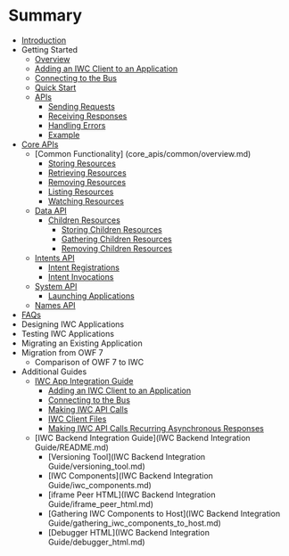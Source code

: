 # Summary
* [Introduction](README.md)
* Getting Started
    * [Overview](getting_started/overview.md)
    * [Adding an IWC Client to an Application](getting_started/setup.md)
    * [Connecting to the Bus](getting_started/connecting.md)
    * [Quick Start](quickStart.md)
    * [APIs](getting_started/api/apis.md)
        * [Sending Requests](getting_started/api/api_requests.md)
        * [Receiving Responses](getting_started/api/api_responses.md)
        * [Handling Errors](getting_started/api/api_error.md)
        * [Example](getting_started/api/api_example.md)
* [Core APIs](core_apis/overview.md)
    * [Common Functionality] (core_apis/common/overview.md)
        * [Storing Resources](core_apis/common/storing.md)
        * [Retrieving Resources](core_apis/common/retrieving.md)
        * [Removing Resources](core_apis/common/removing.md)
        * [Listing Resources](core_apis/common/listing.md)
        * [Watching Resources](core_apis/common/watching.md)
    * [Data API](core_apis/data/overview.md)
        * [Children Resources](core_apis/data/children/overview.md)
            * [Storing Children Resources](core_apis/data/children/storing.md)
            * [Gathering Children Resources](core_apis/data/children/storing.md)
            * [Removing Children Resources](core_apis/data/children/removing.md)
    * [Intents API](core_apis/intents/overview.md)
        * [Intent Registrations](core_apis/intents/registration.md)
        * [Intent Invocations](core_apis/intents/invocation.md)
    * [System API](core_apis/system/overview.md)
        * [Launching Applications](core_apis/system/launching.md)
    * [Names API](core_apis/names/overview.md)
* [FAQs](FAQ.md)
* Designing IWC Applications
* Testing IWC Applications
* Migrating an Existing Application
* Migration from OWF 7
    * Comparison of OWF 7 to IWC
* Additional Guides
    * [IWC App Integration Guide](additional_guides/app_integration_guide/README.md)
        * [Adding an IWC Client to an Application](additional_guides/app_integration_guide/adding_an_iwc_client_to_an_application.md)
        * [Connecting to the Bus](additional_guides/app_integration_guide/connecting_to_the_bus.md)
        * [Making IWC API Calls](additional_guides/app_integration_guide/making_iwc_api_calls.md)
        * [IWC Client Files](additional_guides/app_integration_guide/iwc_client_files.md)
        * [Making IWC API Calls Recurring Asynchronous Responses](additional_guides/app_integration_guide/making_iwc_api_calls_asynchronous_responses.md)
    * [IWC Backend Integration Guide](IWC Backend Integration Guide/README.md)
        * [Versioning Tool](IWC Backend Integration Guide/versioning_tool.md)
        * [IWC Components](IWC Backend Integration Guide/iwc_components.md)
        * [iframe Peer HTML](IWC Backend Integration Guide/iframe_peer_html.md)
        * [Gathering IWC Components to Host](IWC Backend Integration Guide/gathering_iwc_components_to_host.md)
        * [Debugger HTML](IWC Backend Integration Guide/debugger_html.md)

